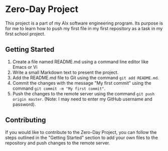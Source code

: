 # Zero-Day Project

This project is a part of my Alx software engineering program. Its purpose is for me to learn how to push my first file in my first repository as a task in my first school project.

## Getting Started

1. Create a file named README.md using a command line editor like Emacs or Vi
2. Write a small Markdown text to present the project.
3. Add the README.md file to Git using the command `git add README.md`.
4. Commit the changes with the message "My first commit" using the command `git commit -m "My first commit"`.
5. Push the changes to the remote server using the command `git push origin master`. (Note: I may need to
enter my GitHub username and password).

## Contributing

If you would like to contribute to the Zero-Day Project, you can follow the steps outlined in the "Getting Started" section to add your own files to the repository and push changes to the remote server.

